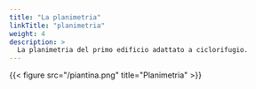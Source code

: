 ```yaml
---
title: "La planimetria"
linkTitle: "planimetria"
weight: 4
description: >
  La planimetria del primo edificio adattato a ciclorifugio.
---
```

{{< figure src="/piantina.png" title="Planimetria" >}}
